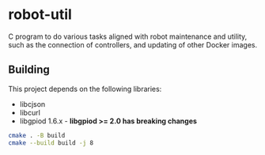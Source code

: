 # robot-util

C program to do various tasks aligned with robot maintenance and utility, such as the connection of
controllers, and updating of other Docker images.

## Building

This project depends on the following libraries:
- libcjson
- libcurl
- libgpiod 1.6.x - **libgpiod >= 2.0 has breaking changes**

```bash
cmake . -B build
cmake --build build -j 8
```
